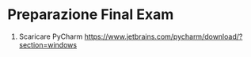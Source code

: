 # Preparazione Final Exam

1. Scaricare PyCharm https://www.jetbrains.com/pycharm/download/?section=windows
